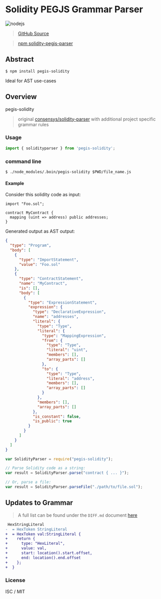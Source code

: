# Solidity PEGJS Grammar Parser 

![nodejs](https://github.com/sambacha/solidity-pegjs-parser/workflows/nodejs/badge.svg)

> [GitHub Source](https://github.com/sambacha/solidity-pegjs-parser)

> [npm solidity-pegjs-parser](https://www.npmjs.com/package/solidity-pegjs-parser)


## Abstract

`$ npm install pegis-solidity`

Ideal for AST use-cases

## Overview

pegis-solidity

> original [consensys/solidity-parser](https://github.com/ConsenSys/solidity-parser) with additional project specific grammar rules

### Usage

```js
import { solidityparser } from 'pegis-solidity';
```
### command line 

`$ ./node_modules/.boin/pegis-solidity $PWD/file_name.js`

#### Example

Consider this solidity code as input:

```solidity
import "Foo.sol";

contract MyContract {
  mapping (uint => address) public addresses;
}
```
Generated output as AST output:

```json
{
  "type": "Program",
  "body": [
    {
      "type": "ImportStatement",
      "value": "Foo.sol"
    },
    {
      "type": "ContractStatement",
      "name": "MyContract",
      "is": [],
      "body": [
        {
          "type": "ExpressionStatement",
          "expression": {
            "type": "DeclarativeExpression",
            "name": "addresses",
            "literal": {
              "type": "Type",
              "literal": {
                "type": "MappingExpression",
                "from": {
                  "type": "Type",
                  "literal": "uint",
                  "members": [],
                  "array_parts": []
                },
                "to": {
                  "type": "Type",
                  "literal": "address",
                  "members": [],
                  "array_parts": []
                }
              },
              "members": [],
              "array_parts": []
            },
            "is_constant": false,
            "is_public": true
          }
        }
      ]
    }
  ]
}
```

```js
var SolidityParser = require("pegis-solidity");

// Parse Solidity code as a string:
var result = SolidityParser.parse("contract { ... }");

// Or, parse a file:
var result = SolidityParser.parseFile("./path/to/file.sol");
```

## Updates to Grammar 

> A full list can be found under the `DIFF.md` document [here](/docs/DIFF.md)
```diff
 HexStringLiteral
-  = HexToken StringLiteral
+  = HexToken val:StringLiteral {
+    return {
+      type: "HexLiteral",
+      value: val,
+      start: location().start.offset,
+      end: location().end.offset
+    };
+  }
```

### License

ISC / MIT
